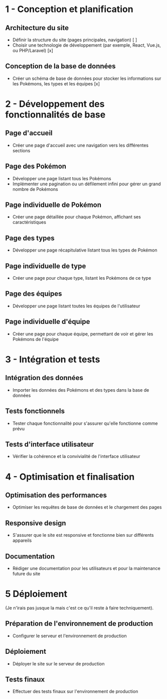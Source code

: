 # 1 - Conception et planification

## Architecture du site

- Définir la structure du site (pages principales, navigation) [ ]
- Choisir une technologie de développement (par exemple, React, Vue.js, ou PHP/Laravel) [x]

## Conception de la base de données

- Créer un schéma de base de données pour stocker les informations sur les Pokémons, les types et les équipes [x]

# 2 - Développement des fonctionnalités de base

## Page d'accueil

- Créer une page d'accueil avec une navigation vers les différentes sections

## Page des Pokémon

- Développer une page listant tous les Pokémons
- Implémenter une pagination ou un défilement infini pour gérer un grand nombre de Pokémons

## Page individuelle de Pokémon

- Créer une page détaillée pour chaque Pokémon, affichant ses caractéristiques

## Page des types

- Développer une page récapitulative listant tous les types de Pokémon

## Page individuelle de type

- Créer une page pour chaque type, listant les Pokémons de ce type

## Page des équipes

- Développer une page listant toutes les équipes de l'utilisateur

## Page individuelle d'équipe

- Créer une page pour chaque équipe, permettant de voir et gérer les Pokémons de l'équipe

# 3 - Intégration et tests

## Intégration des données

- Importer les données des Pokémons et des types dans la base de données

## Tests fonctionnels

- Tester chaque fonctionnalité pour s'assurer qu'elle fonctionne comme prévu

## Tests d'interface utilisateur

- Vérifier la cohérence et la convivialité de l'interface utilisateur

# 4 - Optimisation et finalisation

## Optimisation des performances

- Optimiser les requêtes de base de données et le chargement des pages

## Responsive design

- S'assurer que le site est responsive et fonctionne bien sur différents appareils

## Documentation

- Rédiger une documentation pour les utilisateurs et pour la maintenance future du site

# 5 Déploiement
(Je n'irais pas jusque la mais c'est ce qu'il reste à faire techniquement).

## Préparation de l'environnement de production

- Configurer le serveur et l'environnement de production

## Déploiement

- Déployer le site sur le serveur de production

## Tests finaux

- Effectuer des tests finaux sur l'environnement de production